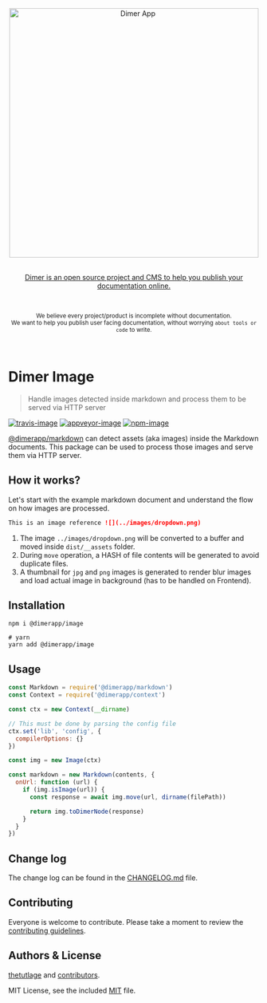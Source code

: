 <div align="center">
  <div>
    <img width="500" src="https://res.cloudinary.com/adonisjs/image/upload/q_100/v1532274184/Dimer_Readme_Banner_lyy7wv.svg" alt="Dimer App">
  </div>
  <br>
  <p>
    <a href="https://dimerapp.com/what-is-dimer">
      Dimer is an open source project and CMS to help you publish your documentation online.
    </a>
  </p>
  <br>
  <p>
    <sub>We believe every project/product is incomplete without documentation. <br /> We want to help you publish user facing documentation, without worrying <code>about tools or code</code> to write.</sub>
  </p>
  <br>
</div>

# Dimer Image
> Handle images detected inside markdown and process them to be served via HTTP server

[![travis-image]][travis-url]
[![appveyor-image]][appveyor-url]
[![npm-image]][npm-url]

[@dimerapp/markdown](https://npm.im/@dimerapp/markdown) can detect assets (aka images) inside the Markdown documents. This package can be used to process those images and serve them via HTTP server.

## How it works?

Let's start with the example markdown document and understand the flow on how images are processed.

```md
This is an image reference ![](../images/dropdown.png)
```

1. The image `../images/dropdown.png` will be converted to a buffer and moved inside `dist/__assets` folder.
2. During `move` operation, a HASH of file contents will be generated to avoid duplicate files.
3. A thumbnail for `jpg` and `png` images is generated to render blur images and load actual image in background (has to be handled on Frontend).

## Installation

```shell
npm i @dimerapp/image

# yarn
yarn add @dimerapp/image
```

## Usage

```js
const Markdown = require('@dimerapp/markdown')
const Context = require('@dimerapp/context')

const ctx = new Context(__dirname)

// This must be done by parsing the config file
ctx.set('lib', 'config', {
  compilerOptions: {}
})

const img = new Image(ctx)

const markdown = new Markdown(contents, {
  onUrl: function (url) {
    if (img.isImage(url)) {
      const response = await img.move(url, dirname(filePath))

      return img.toDimerNode(response)
    }
  }
})
```

## Change log

The change log can be found in the [CHANGELOG.md](https://github.com/dimerapp/image/CHANGELOG.md) file.

## Contributing

Everyone is welcome to contribute. Please take a moment to review the [contributing guidelines](CONTRIBUTING.md).

## Authors & License
[thetutlage](https://github.com/thetutlage) and [contributors](https://github.com/dimerapp/image/graphs/contributors).

MIT License, see the included [MIT](LICENSE.md) file.

[travis-image]: https://img.shields.io/travis/dimerapp/image/master.svg?style=flat-square&logo=travis
[travis-url]: https://travis-ci.org/dimerapp/image "travis"

[appveyor-image]: https://img.shields.io/appveyor/ci/thetutlage/image/master.svg?style=flat-square&logo=appveyor
[appveyor-url]: https://ci.appveyor.com/project/thetutlage/image "appveyor"

[npm-image]: https://img.shields.io/npm/v/@dimerapp/image.svg?style=flat-square&logo=npm
[npm-url]: https://npmjs.org/package/@dimerapp/image "npm"
